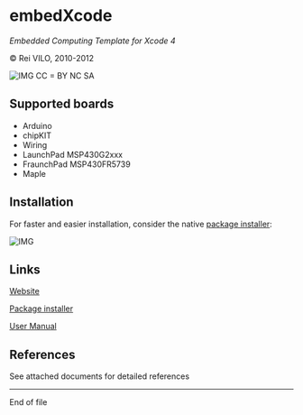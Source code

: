 # embedXcode
*Embedded Computing Template for Xcode 4*

© Rei VILO, 2010-2012

![IMG](http://i.creativecommons.org/l/by-nc-sa/3.0/nl/88x31.png) CC = BY NC SA 


## Supported boards
* Arduino
* chipKIT 
* Wiring
* LaunchPad MSP430G2xxx 
* FraunchPad MSP430FR5739 
* Maple


## Installation

For faster and easier installation, consider the native [package installer](http://embedxcode.weebly.com/download.html):

![IMG](http://embedxcode.weebly.com/uploads/1/1/6/2/11624344/9677597_orig.png)


## Links

[Website](http://embedXcode.weebly.com/)

[Package installer](http://embedxcode.weebly.com/download.html)

[User Manual](http://embedXcode.weebly.com/tutorial.html)
    

## References

See attached documents for detailed references


----------------------------------
End of file


